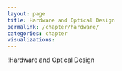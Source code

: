 ```yaml
---
layout: page
title: Hardware and Optical Design
permalink: /chapter/hardware/
categories: chapter
visualizations:
---
```


!Hardware and Optical Design
